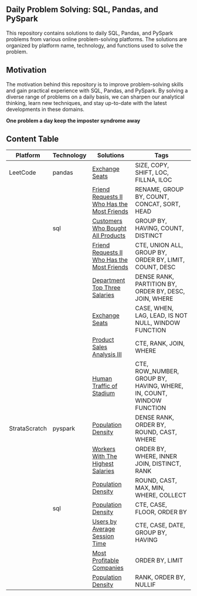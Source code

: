 ## Daily Problem Solving: SQL, Pandas, and PySpark
This repository contains solutions to daily SQL, Pandas, and PySpark problems from various online problem-solving platforms. The solutions are organized by platform name, technology, and functions used to solve the problem.
## Motivation
The motivation behind this repository is to improve problem-solving skills and gain practical experience with SQL, Pandas, and PySpark.
By solving a diverse range of problems on a daily basis, we can sharpen our analytical thinking, learn new techniques, and stay up-to-date with the latest developments in these domains.

**One problem a day keep the imposter syndrome away**

## Content Table


| Platform | Technology | Solutions | Tags |
| --- | --- | --- | --- |
| LeetCode | pandas | [Exchange Seats](LeetCode/pandas/Exchange%20Seats.py) | SIZE, COPY, SHIFT, LOC, FILLNA, ILOC |
|   |   | [Friend Requests II Who Has the Most Friends](LeetCode/pandas/Friend%20Requests%20II%20Who%20Has%20the%20Most%20Friends.py) | RENAME, GROUP BY, COUNT, CONCAT, SORT, HEAD |
|   | sql | [Customers Who Bought All Products](LeetCode/sql/postgres/COUNT/Customers%20Who%20Bought%20All%20Products.sql) | GROUP BY, HAVING, COUNT, DISTINCT |
|   |   | [Friend Requests II Who Has the Most Friends](LeetCode/sql/postgres/CTE/Friend%20Requests%20II%20Who%20Has%20the%20Most%20Friends.sql) | CTE, UNION ALL, GROUP BY, ORDER BY, LIMIT, COUNT, DESC |
|   |   | [Department Top Three Salaries](LeetCode/sql/postgres/DENSE%20RANK/Department%20Top%20Three%20Salaries.sql) | DENSE RANK, PARTITION BY, ORDER BY, DESC, JOIN, WHERE |
|   |   | [Exchange Seats](LeetCode/sql/postgres/LAG%20&%20LEAD/Exchange%20Seats.sql) | CASE, WHEN, LAG, LEAD, IS NOT NULL, WINDOW FUNCTION |
|   |   | [Product Sales Analysis III](LeetCode/sql/postgres/RANK/Product%20Sales%20Analysis%20III.sql) | CTE, RANK, JOIN, WHERE |
|   |   | [Human Traffic of Stadium](LeetCode/sql/postgres/ROW%20NUMBER/Human%20Traffic%20of%20Stadium.sql) | CTE, ROW_NUMBER, GROUP BY, HAVING, WHERE, IN, COUNT, WINDOW FUNCTION |
| StrataScratch | pyspark | [Population Density](StrataScratch/pyspark/DENSE%20RANK/Population%20Density.py) | DENSE RANK, ORDER BY, ROUND, CAST, WHERE |
|   |   | [Workers With The Highest Salaries](StrataScratch/pyspark/RANK/Workers%20With%20The%20Highest%20Salaries.py) | ORDER BY, WHERE, INNER JOIN, DISTINCT, RANK |
|   |   | [Population Density](StrataScratch/pyspark/WHERE/Population%20Density.py) | ROUND, CAST, MAX, MIN, WHERE, COLLECT |
|   | sql | [Population Density](StrataScratch/sql/postgres/CTE/Population%20Density.sql) | CTE, CASE, FLOOR, ORDER BY |
|   |   | [Users by Average Session Time](StrataScratch/sql/postgres/CTE/Users%20by%20Average%20Session%20Time.sql) | CTE, CASE, DATE, GROUP BY, HAVING |
|   |   | [Most Profitable Companies](StrataScratch/sql/postgres/Most%20Profitable%20Companies.sql) | ORDER BY, LIMIT |
|   |   | [Population Density](StrataScratch/sql/postgres/RANK/Population%20Density.sql) | RANK, ORDER BY, NULLIF |
